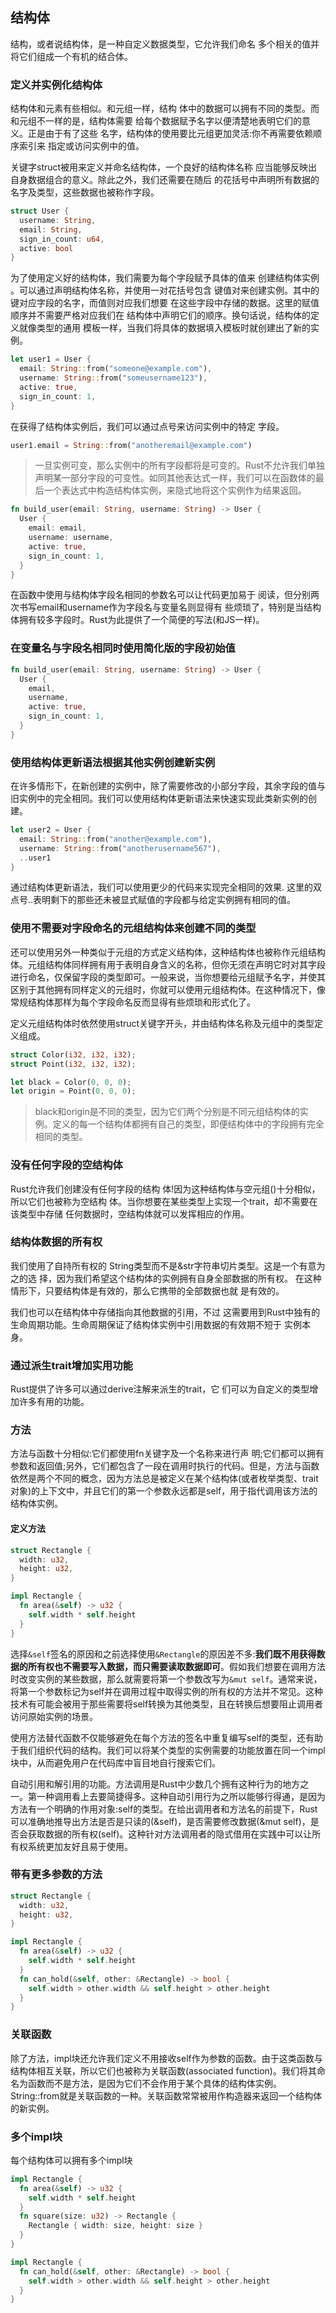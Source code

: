 ## 结构体
结构，或者说结构体，是一种自定义数据类型，它允许我们命名 多个相关的值并将它们组成一个有机的结合体。

### 定义并实例化结构体
结构体和元素有些相似。和元组一样，结构 体中的数据可以拥有不同的类型。而和元组不一样的是，结构体需要 给每个数据赋予名字以便清楚地表明它们的意义。正是由于有了这些 名字，结构体的使用要比元组更加灵活:你不再需要依赖顺序索引来 指定或访问实例中的值。


关键字struct被用来定义并命名结构体，一个良好的结构体名称 应当能够反映出自身数据组合的意义。除此之外，我们还需要在随后 的花括号中声明所有数据的名字及类型，这些数据也被称作字段。
```rust
struct User {
  username: String,
  email: String,
  sign_in_count: u64,
  active: bool
}
```

为了使用定义好的结构体，我们需要为每个字段赋予具体的值来 创建结构体实例 。可以通过声明结构体名称，并使用一对花括号包含 键值对来创建实例。其中的键对应字段的名字，而值则对应我们想要 在这些字段中存储的数据。这里的赋值顺序并不需要严格对应我们在 结构体中声明它们的顺序。换句话说，结构体的定义就像类型的通用 模板一样，当我们将具体的数据填入模板时就创建出了新的实例。
```rust
let user1 = User {
  email: String::from("someone@example.com"),
  username: String::from("someusername123"),
  active: true,
  sign_in_count: 1,
}
```
在获得了结构体实例后，我们可以通过点号来访问实例中的特定 字段。
```rust
user1.email = String::from("anotheremail@example.com")
```
> 一旦实例可变，那么实例中的所有字段都将是可变的。Rust不允许我们单独声明某一部分字段的可变性。如同其他表达式一样，我们可以在函数体的最后一个表达式中构造结构体实例，来隐式地将这个实例作为结果返回。
```rust
fn build_user(email: String, username: String) -> User {
  User {
    email: email,
    username: username,
    active: true,
    sign_in_count: 1,
  }
}
```
在函数中使用与结构体字段名相同的参数名可以让代码更加易于 阅读，但分别两次书写email和username作为字段名与变量名则显得有 些烦琐了，特别是当结构体拥有较多字段时。Rust为此提供了一个简便的写法(和JS一样)。
### 在变量名与字段名相同时使用简化版的字段初始值
```rust
fn build_user(email: String, username: String) -> User {
  User {
    email,
    username,
    active: true,
    sign_in_count: 1,
  }
}
```
### 使用结构体更新语法根据其他实例创建新实例
在许多情形下，在新创建的实例中，除了需要修改的小部分字段，其余字段的值与旧实例中的完全相同。我们可以使用结构体更新语法来快速实现此类新实例的创建。
```rust
let user2 = User {
  email: String::from("another@example.com"),
  username: String::from("anotherusername567"),
  ..user1
}
```
通过结构体更新语法，我们可以使用更少的代码来实现完全相同的效果. 这里的双点号..表明剩下的那些还未被显式赋值的字段都与给定实例拥有相同的值。

### 使用不需要对字段命名的元组结构体来创建不同的类型
还可以使用另外一种类似于元组的方式定义结构体，这种结构体也被称作元组结构体。元组结构体同样拥有用于表明自身含义的名称，但你无须在声明它时对其字段进行命名，仅保留字段的类型即可。一般来说，当你想要给元组赋予名字，并使其区别于其他拥有同样定义的元组时，你就可以使用元组结构体。在这种情况下，像常规结构体那样为每个字段命名反而显得有些烦琐和形式化了。

定义元组结构体时依然使用struct关键字开头，并由结构体名称及元组中的类型定义组成。
```rust
struct Color(i32, i32, i32);
struct Point(i32, i32, i32);

let black = Color(0, 0, 0);
let origin = Point(0, 0, 0);
```
> black和origin是不同的类型，因为它们两个分别是不同元组结构体的实例。定义的每一个结构体都拥有自己的类型，即便结构体中的字段拥有完全相同的类型。

### 没有任何字段的空结构体
Rust允许我们创建没有任何字段的结构 体!因为这种结构体与空元组()十分相似，所以它们也被称为空结构 体。当你想要在某些类型上实现一个trait，却不需要在该类型中存储 任何数据时，空结构体就可以发挥相应的作用。

### 结构体数据的所有权
我们使用了自持所有权的 String类型而不是&str字符串切片类型。这是一个有意为之的选 择，因为我们希望这个结构体的实例拥有自身全部数据的所有权。 在这种情形下，只要结构体是有效的，那么它携带的全部数据也就 是有效的。

我们也可以在结构体中存储指向其他数据的引用，不过 这需要用到Rust中独有的生命周期功能。生命周期保证了结构体实例中引用数据的有效期不短于 实例本身。

### 通过派生trait增加实用功能
Rust提供了许多可以通过derive注解来派生的trait，它 们可以为自定义的类型增加许多有用的功能。

### 方法
方法与函数十分相似:它们都使用fn关键字及一个名称来进行声 明;它们都可以拥有参数和返回值;另外，它们都包含了一段在调用时执行的代码。但是，方法与函数依然是两个不同的概念，因为方法总是被定义在某个结构体(或者枚举类型、trait对象)的上下文中，并且它们的第一个参数永远都是self，用于指代调用该方法的结构体实例。
#### 定义方法
```rust
struct Rectangle {
  width: u32,
  height: u32,
}

impl Rectangle {
  fn area(&self) -> u32 {
    self.width * self.height
  }
}
```
选择`&self`签名的原因和之前选择使用`&Rectangle`的原因差不多:**我们既不用获得数据的所有权也不需要写入数据，而只需要读取数据即可**。假如我们想要在调用方法时改变实例的某些数据，那么就需要将第一个参数改写为`&mut self`。通常来说，将第一个参数标记为self并在调用过程中取得实例的所有权的方法并不常见。这种技术有可能会被用于那些需要将self转换为其他类型，且在转换后想要阻止调用者访问原始实例的场景。

使用方法替代函数不仅能够避免在每个方法的签名中重复编写self的类型，还有助于我们组织代码的结构。我们可以将某个类型的实例需要的功能放置在同一个impl块中，从而避免用户在代码库中盲目地自行搜索它们。

自动引用和解引用的功能。方法调用是Rust中少数几个拥有这种行为的地方之一。第一种调用看上去要简捷得多。这种自动引用行为之所以能够行得通，是因为方法有一个明确的作用对象:self的类型。在给出调用者和方法名的前提下，Rust可以准确地推导出方法是否是只读的(&self)，是否需要修改数据(&mut self)，是否会获取数据的所有权(self)。这种针对方法调用者的隐式借用在实践中可以让所有权系统更加友好且易于使用。

### 带有更多参数的方法
```rust
struct Rectangle {
  width: u32,
  height: u32,
}

impl Rectangle {
  fn area(&self) -> u32 {
    self.width * self.height
  }
  fn can_hold(&self, other: &Rectangle) -> bool {
    self.width > other.width && self.height > other.height
  }
}
```

### 关联函数
除了方法，impl块还允许我们定义不用接收self作为参数的函数。由于这类函数与结构体相互关联，所以它们也被称为关联函数(associated function)。我们将其命名为函数而不是方法，是因为它们不会作用于某个具体的结构体实例。String::from就是关联函数的一种。关联函数常常被用作构造器来返回一个结构体的新实例。

### 多个impl块
每个结构体可以拥有多个impl块
```rust
impl Rectangle {
  fn area(&self) -> u32 {
    self.width * self.height
  }  
  fn square(size: u32) -> Rectangle {
    Rectangle { width: size, height: size }
  }
}

impl Rectangle {
  fn can_hold(&self, other: &Rectangle) -> bool {
    self.width > other.width && self.height > other.height
  }
}
```
